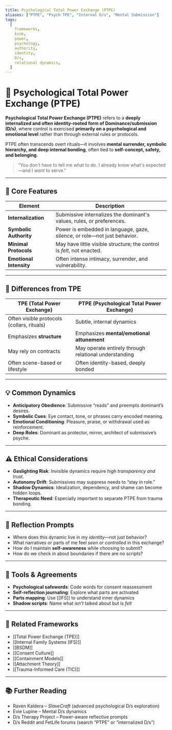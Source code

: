 ```yaml
---
title: Psychological Total Power Exchange (PTPE)
aliases: ["PTPE", "Psych TPE", "Internal D/s", "Mental Submission"]
tags:
  [
    frameworks,
    kink,
    power,
    psychology,
    authority,
    identity,
    D/s,
    relational dynamics,
  ]
---
```


<!-- @format -->

# 🧠 Psychological Total Power Exchange (PTPE)

**Psychological Total Power Exchange (PTPE)** refers to a **deeply internalized and often identity-rooted form of Dominance/submission (D/s)**, where control is exercised **primarily on a psychological and emotional level** rather than through external rules or protocols.

PTPE often transcends overt rituals—it involves **mental surrender, symbolic hierarchy, and deep internal bonding**, often tied to **self-concept, safety, and belonging**.

> \"You don't have to tell me what to do. I already know what's expected—and I _want_ to serve.\"

---

## 🧠 Core Features

| Element                 | Description                                                              |
| ----------------------- | ------------------------------------------------------------------------ |
| **Internalization**     | Submissive internalizes the dominant's values, rules, or preferences.    |
| **Symbolic Authority**  | Power is embedded in language, gaze, silence, or role—not just behavior. |
| **Minimal Protocols**   | May have little visible structure; the control is _felt_, not enacted.   |
| **Emotional Intensity** | Often intense intimacy, surrender, and vulnerability.                    |

---

## 🔄 Differences from TPE

| TPE (Total Power Exchange)                 | PTPE (Psychological Total Power Exchange)             |
| ------------------------------------------ | ----------------------------------------------------- |
| Often visible protocols (collars, rituals) | Subtle, internal dynamics                             |
| Emphasizes **structure**                   | Emphasizes **mental/emotional attunement**            |
| May rely on contracts                      | May operate entirely through relational understanding |
| Often scene-based or lifestyle             | Often identity-based, deeply bonded                   |

---

## 💡 Common Dynamics

- **Anticipatory Obedience**: Submissive “reads” and preempts dominant’s desires.
- **Symbolic Cues**: Eye contact, tone, or phrases carry encoded meaning.
- **Emotional Conditioning**: Pleasure, praise, or withdrawal used as reinforcement.
- **Deep Roles**: Dominant as protector, mirror, architect of submissive’s psyche.

---

## ⚠️ Ethical Considerations

- **Gaslighting Risk**: Invisible dynamics require _high transparency and trust_.
- **Autonomy Drift**: Submissives may suppress needs to “stay in role.”
- **Shadow Dynamics**: Idealization, dependency, and shame can become hidden loops.
- **Therapeutic Need**: Especially important to separate PTPE from trauma bonding.

---

## 💬 Reflection Prompts

- Where does this dynamic live in my _identity_—not just behavior?
- What narratives or parts of me feel _seen_ or _controlled_ in this exchange?
- How do I maintain **self-awareness** while choosing to submit?
- How do we check in about boundaries if there are no scripts?

---

## 🧰 Tools & Agreements

- **Psychological safewords**: Code words for consent reassessment
- **Self-reflection journaling**: Explore what parts are activated
- **Parts mapping**: Use [[IFS]] to understand inner dynamics
- **Shadow scripts**: Name what _isn’t_ talked about but is _felt_

---

## 🔗 Related Frameworks

- [[Total Power Exchange (TPE)]]
- [[Internal Family Systems (IFS)]]
- [[BSDM]]
- [[Consent Culture]]
- [[Containment Models]]
- [[Attachment Theory]]
- [[Trauma-Informed Care (TIC)]]

---

## 📚 Further Reading

- Raven Kaldera – _SlaveCraft_ (advanced psychological D/s exploration)
- Evie Lupine – Mental D/s dynamics
- D/s Therapy Project – Power-aware reflective prompts
- D/s Reddit and FetLife forums (search “PTPE” or “internalized D/s”)
